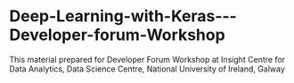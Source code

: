 # Deep-Learning-with-Keras---Developer-forum-Workshop
This material prepared for Developer Forum Workshop at Insight Centre for Data Analytics, Data Science Centre, National University of Ireland, Galway
